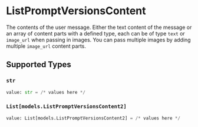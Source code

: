 # ListPromptVersionsContent

The contents of the user message. Either the text content of the message or an array of content parts with a defined type, each can be of type `text` or `image_url` when passing in images. You can pass multiple images by adding multiple `image_url` content parts. 


## Supported Types

### `str`

```python
value: str = /* values here */
```

### `List[models.ListPromptVersionsContent2]`

```python
value: List[models.ListPromptVersionsContent2] = /* values here */
```


